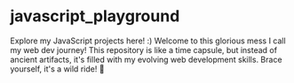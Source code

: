 # javascript_playground
Explore my JavaScript projects here! :)
Welcome to this glorious mess I call my web dev journey! This repository is like a time capsule, but instead of ancient artifacts, it's filled with my evolving web development skills. Brace yourself, it's a wild ride! 🎢

